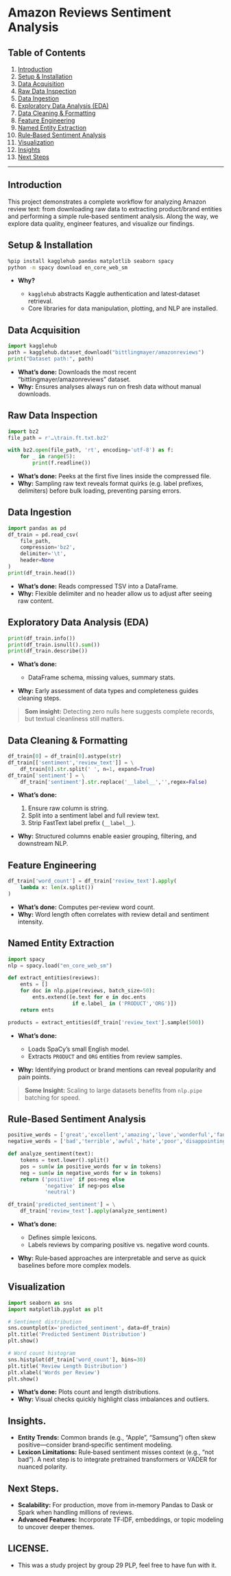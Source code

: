 # Amazon Reviews Sentiment Analysis

## Table of Contents
1. [Introduction](#introduction)  
2. [Setup & Installation](#setup--installation)  
3. [Data Acquisition](#data-acquisition)  
4. [Raw Data Inspection](#raw-data-inspection)  
5. [Data Ingestion](#data-ingestion)  
6. [Exploratory Data Analysis (EDA)](#exploratory-data-analysis-eda)  
7. [Data Cleaning & Formatting](#data-cleaning--formatting)  
8. [Feature Engineering](#feature-engineering)  
9. [Named Entity Extraction](#named-entity-extraction)  
10. [Rule‑Based Sentiment Analysis](#rule-based-sentiment-analysis)  
11. [Visualization](#visualization)  
12. [Insights](#insights)
13. [Next Steps](#Next-steps)  
  

---

## Introduction  
This project demonstrates a complete workflow for analyzing Amazon review text: from downloading raw data to extracting product/brand entities and performing a simple rule‑based sentiment analysis. Along the way, we explore data quality, engineer features, and visualize our findings.   

## Setup & Installation  
```bash
%pip install kagglehub pandas matplotlib seaborn spacy
python -m spacy download en_core_web_sm
````

* **Why?**

  * `kagglehub` abstracts Kaggle authentication and latest‐dataset retrieval.
  * Core libraries for data manipulation, plotting, and NLP are installed.

## Data Acquisition

```python
import kagglehub
path = kagglehub.dataset_download("bittlingmayer/amazonreviews")
print("Dataset path:", path)
```

* **What’s done:** Downloads the most recent “bittlingmayer/amazonreviews” dataset.
* **Why:** Ensures analyses always run on fresh data without manual downloads.

## Raw Data Inspection

```python
import bz2
file_path = r'…\train.ft.txt.bz2'

with bz2.open(file_path, 'rt', encoding='utf-8') as f:
    for _ in range(5):
        print(f.readline())
```

* **What’s done:** Peeks at the first five lines inside the compressed file.
* **Why:** Sampling raw text reveals format quirks (e.g. label prefixes, delimiters) before bulk loading, preventing parsing errors.

## Data Ingestion

```python
import pandas as pd
df_train = pd.read_csv(
    file_path,
    compression='bz2',
    delimiter='\t',
    header=None
)
print(df_train.head())
```

* **What’s done:** Reads compressed TSV into a DataFrame.
* **Why:** Flexible delimiter and no header allow us to adjust after seeing raw content.

## Exploratory Data Analysis (EDA)

```python
print(df_train.info())
print(df_train.isnull().sum())
print(df_train.describe())
```

* **What’s done:**

  * DataFrame schema, missing values, summary stats.
* **Why:** Early assessment of data types and completeness guides cleaning steps.

> **Som insight:** Detecting zero nulls here suggests complete records, but textual cleanliness still matters.

## Data Cleaning & Formatting

```python
df_train[0] = df_train[0].astype(str)
df_train[['sentiment','review_text']] = \
    df_train[0].str.split(' ', n=1, expand=True)
df_train['sentiment'] = \
    df_train['sentiment'].str.replace('__label__','',regex=False)
```

* **What’s done:**

  1. Ensure raw column is string.
  2. Split into a sentiment label and full review text.
  3. Strip FastText label prefix (`__label__`).
* **Why:** Structured columns enable easier grouping, filtering, and downstream NLP.

## Feature Engineering

```python
df_train['word_count'] = df_train['review_text'].apply(
    lambda x: len(x.split())
)
```

* **What’s done:** Computes per‑review word count.
* **Why:** Word length often correlates with review detail and sentiment intensity.

## Named Entity Extraction

```python
import spacy
nlp = spacy.load("en_core_web_sm")

def extract_entities(reviews):
    ents = []
    for doc in nlp.pipe(reviews, batch_size=50):
        ents.extend([e.text for e in doc.ents
                     if e.label_ in ('PRODUCT','ORG')])
    return ents

products = extract_entities(df_train['review_text'].sample(500))
```

* **What’s done:**

  * Loads SpaCy’s small English model.
  * Extracts `PRODUCT` and `ORG` entities from review samples.
* **Why:** Identifying product or brand mentions can reveal popularity and pain points.

> **Some Insight:** Scaling to large datasets benefits from `nlp.pipe` batching for speed.

## Rule‑Based Sentiment Analysis

```python
positive_words = ['great','excellent','amazing','love','wonderful','fantastic']
negative_words = ['bad','terrible','awful','hate','poor','disappointing']

def analyze_sentiment(text):
    tokens = text.lower().split()
    pos = sum(w in positive_words for w in tokens)
    neg = sum(w in negative_words for w in tokens)
    return ('positive' if pos>neg else
            'negative' if neg>pos else
            'neutral')

df_train['predicted_sentiment'] = \
    df_train['review_text'].apply(analyze_sentiment)
```

* **What’s done:**

  * Defines simple lexicons.
  * Labels reviews by comparing positive vs. negative word counts.
* **Why:** Rule‑based approaches are interpretable and serve as quick baselines before more complex models.

## Visualization

```python
import seaborn as sns
import matplotlib.pyplot as plt

# Sentiment distribution
sns.countplot(x='predicted_sentiment', data=df_train)
plt.title('Predicted Sentiment Distribution')
plt.show()

# Word count histogram
sns.histplot(df_train['word_count'], bins=30)
plt.title('Review Length Distribution')
plt.xlabel('Words per Review')
plt.show()
```

* **What’s done:** Plots count and length distributions.
* **Why:** Visual checks quickly highlight class imbalances and outliers.

## Insights.

* **Entity Trends:** Common brands (e.g., “Apple”, “Samsung”) often skew positive—consider brand‑specific sentiment modeling.
* **Lexicon Limitations:** Rule‑based sentiment misses context (e.g., “not bad”). A next step is to integrate pretrained transformers or VADER for nuanced polarity.

 ## Next Steps.
* **Scalability:** For production, move from in‑memory Pandas to Dask or Spark when handling millions of reviews.
* **Advanced Features:** Incorporate TF‑IDF, embeddings, or topic modeling to uncover deeper themes.

## LICENSE.
* This was a study project by group 29 PLP, feel free to have fun with it.
